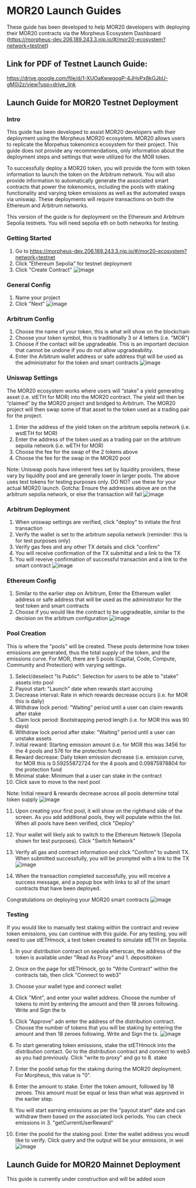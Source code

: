 # MOR20 Launch Guides

These guide has been developed to help MOR20 developers with deploying their MOR20 contracts via the Morpheus Ecosystem Dashboard (https://morpheus-dev.206.189.243.3.nip.io/#/mor20-ecosystem?network=testnet)

## Link for PDF of Testnet Launch Guide:
https://drive.google.com/file/d/1-XUOaKwwgogP-4JHyPx8kGJbU-gM0i2z/view?usp=drive_link

## Launch Guide for MOR20 Testnet Deployment

### Intro
This guide has been developed to assist MOR20 developers with their deployment using the Morpheus MOR20 ecosystem. MOR20 allows users to replicate the Morpehus tokenomics ecosystem for their project. This guide does not provide any recommendations, only information about the deployment steps and settings that were utilized for the MOR token. 

To successfully deploy a MOR20 token, you will provide the form with token information to launch the token on the Arbitrum network. You will also provide information to automatically generate the associated smart contracts that power the tokenomics, including the pools with staking functionality and varying token emissions as well as the automated swaps via uniswap. These deployments will require transactions on both the Ethereum and Arbitrum networks.

This version of the guide is for deployment on the Ethereum and Arbitrum Sepolia testnets. You will need sepolia eth on both networks for testing. 

### Getting Started

1) Go to https://morpheus-dev.206.189.243.3.nip.io/#/mor20-ecosystem?network=testnet
2) Click ”Ethereum Sepolia” for testnet deployment
3) Click "Create Contract"
   ![image](https://github.com/user-attachments/assets/5e9438b6-fa31-4abd-8479-fdcb64f13db1)

### General Config

1) Name your project
2) Click "Next"
   ![image](https://github.com/user-attachments/assets/7cb4e6cc-09e7-4039-b854-ad6b6a421586)

### Arbitrum Config

1) Choose the name of your token, this is what will show on the blockchain
2) Choose your token symbol, this is traditionally 3 or 4 letters (i.e. "MOR")
3) Choose if the contact will be upgradeable. This is an important decision that cannot be undone if you do not allow upgradeability.
4) Enter the Arbitrum wallet address or safe address that will be used as the administrator for the token and smart contracts
   ![image](https://github.com/user-attachments/assets/0502b4f7-dbc4-4f46-a629-3d398d3d9361)

### Uniswap Settings

The MOR20 ecosystem works where users will “stake” a yield generating asset (i.e. stETH for MOR) into the MOR20 contract. The yield will then be “claimed” by the MOR20 project and bridged to Arbitrum. The MOR20 project will then swap some of that asset to the token used as a trading pair for the project.

1) Enter the address of the yield token on the arbitrum sepolia network (i.e. wstETH for MOR)
2) Enter the address of the token used as a trading pair on the arbitrum sepolia network (i.e. wETH for MOR)
3) Choose the fee for the swap of the 2 tokens above
4) Choose the fee for the swap in the MOR20 pool

Note: Uniswap pools have inherent fees set by liquidity providers, these vary by liquidity pool and are generally lower in larger pools. The above uses test tokens for testing purposes only. DO NOT use these for your actual MOR20 launch. 
Gotcha: Ensure the addresses above are on the arbitrum sepolia network, or else the transaction will fail
![image](https://github.com/user-attachments/assets/bd3e2c1c-d128-4e61-b396-fc2cbbc1a078)

### Arbitrum Deployment

1) When uniswap settings are verified, click "deploy" to initiate the first transaction
2) Verify the wallet is set to the arbitrum sepolia network (reminder: this is for test purposes only)
3) Verify gas fees and any other TX details and click "confirm"
4) You will receive confirmation of the TX submittal and a link to the TX
5) You will reveive confirmation of successful transaction and a link to the smart contract
   ![image](https://github.com/user-attachments/assets/561a2504-14b1-4442-8f75-29361c6305d0)

### Ethereum Config

1) Similar to the earlier step on Arbitrum, Enter the Ethereum wallet address or safe address that will be used as the administrator for the test token and smart contracts
2) Choose if you would like the contract to be upgradeable, similar to the decision on the arbitrum configuration
   ![image](https://github.com/user-attachments/assets/6cace97d-b8f7-4c63-87cf-4afd5ad9142e)

### Pool Creation
This is where the "pools" will be created. These pools determine how token emissions are generated, thus the total supply of the token, and the emissions curve. For MOR, there are 5 pools (Capital, Code, Compute, Community and Protection) with varying settings.

1) Select/deselect "Is Public": Selection for users to be able to "stake" assets into pool
2) Payout start: "Launch" date when rewards start accruing
3) Decrease interval: Rate in which rewards decrease occurs (i.e. for MOR this is daily)
4) Withdraw lock period: "Waiting" period until a user can claim rewards after stake
5) Claim lock period: Bootstrapping period length (i.e. for MOR this was 90 days)
6) Withdraw lock period after stake: "Waiting" period until a user can unstake assets
7) Initial reward: Starting emission amount (i.e. for MOR this was 3456 for the 4 pools and 576 for the protection fund)
8) Reward decrease: Daily token emission decrease (i.e. emission curve, for MOR this is 0.59255872724 for the 4 pools and 0.09875978804 for the protection fund
9) Minimal stake: Minimum that a user can stake in the contract
10) Click save to move to the next pool
    
 Note: Initial reward & rewards decrease across all pools determine total token supply
![image](https://github.com/user-attachments/assets/6a782051-feca-4d98-b3fb-cd553d06a44a)

11) Upon creating your first pool, it will show on the righthand side of the screen. As you add additional pools, they will populate within the list. When all pools have been verified, click "Deploy"
12) Your wallet will likely ask to switch to the Ethereum Netowrk (Sepolia shown for test purposes). Click "Switch Network"
13) Verify all gas and contract information and click "Confirm" to submit TX. When submitted successfully, you will be prompted with a link to the TX
![image](https://github.com/user-attachments/assets/0254efc3-a998-4cc7-8519-e75e37a95b0c)

14) When the transaction completed successfully, you will receive a success message, and a popup box with links to all of the smart contracts that have been deployed. 

Congratulations on deploying your MOR20 smart contracts
![image](https://github.com/user-attachments/assets/b6f2de33-82e6-49a8-98db-d9605c8ee4b8)

### Testing
If you would like to manually test staking within the contract and review token emissions, you can continue with this guide. For any testing, you will need to use stETHmock, a test token created to simulate stETH on Sepolia. 

1) In your distribution contract on sepolia etherscan, the address of the token is available under "Read As Proxy" and 1. deposittoken
2) Once on the page for stETHmock, go to "Write Contract" within the contracts tab, then click "Connect to web3"
3) Choose your wallet type and connect wallet
4) Click "Mint", and enter your wallet address. Choose the number of tokens to mint by entering the amount and then 18 zeroes following. Write and Sign the tx
5) Click "Approve" adn enter the address of the distribution contract. Choose the number of tokens that you will be staking by entering the amount and then 18 zeroes following. Write and Sign the tx.
![image](https://github.com/user-attachments/assets/262c2394-4bc7-450c-9fc7-99c2d073477d)

6) To start generating token emissions, stake the stETHmock into the distribution contact. Go to the distribution contract and connect to web3 as you had previously. Click "write to proxy" and go to 8. stake
7) Enter the poolid setup for the staking during the MOR20 deployment. For Morpheus, this value is "0".
8) Enter the amount to stake. Enter the token amount, followed by 18 zeroes. This amount must be equal or less than what was approved in the earlier step.
9) You will start earning emissions as per the "payout start" date and can withdraw them based on the associated lock periods. You can check emissions in 3. "getCurrentUserReward"
10) Enter the poolid for the staking pool. Enter the wallet address you woudl like to verify. Click query and the output will be your emissions, in wei
![image](https://github.com/user-attachments/assets/03aac56f-1a58-4df8-89ea-c61271c8e9ac)



## Launch Guide for MOR20 Mainnet Deployment

This guide is currently under construction and will be added soon
